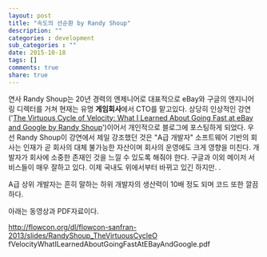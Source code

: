 ```yaml
---
layout: post
title: "속도의 선순환 by Randy Shoup"
description: ""
categories : development
sub_categories : ""
date: 2015-10-18
tags: []
comments: true
share: true
---
```


연사 Randy Shoup는 20년 경력의 엔제니어로 대표적으로 eBay와 구글의 엔지니어링 디렉터를 거쳐 현재는 유명 **게임회사**에서
CTO를 맡고있다. 상당히 인상적인 강연('[The Virtuous Cycle of Velocity: What I Learned About
Going Fast at eBay and Google by Randy
Shoup](https://www.youtube.com/watch?v=EwLBoRyXTOI)')이어서 개인적으로 블로그에 포스팅하게 되었다.
우선 Randy Shoup이 강연에서 제일 강조했던 것은 "A급 개발자" 소프트웨어 기반의 회사는 인재가 곧 회사의 대체 불가능한 자산이며
회사의 운영에도 크게 영향을 미친다. 개발자가 회사에 소중한 존재인 것을 느낄 수 있도록 해줘야 한다. 구글과 이외 메이저 서비스들이 매우
잘하고 있다. 이제 국내도 위에서부터 바뀌고 있긴 하지만. .

A급 상위 개발자는 흔히 말하는 하위 개발자의 생산력이 10배 정도 되며 코드 또한 깔끔하다.

  

아래는 동영상과 PDF자료이다.

http://flowcon.org/dl/flowcon-sanfran-2013/slides/RandyShoup_TheVirtuousCycleO
fVelocityWhatILearnedAboutGoingFastAtEBayAndGoogle.pdf

  

  

  

